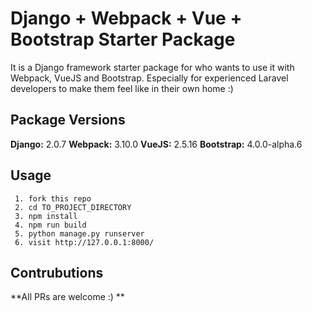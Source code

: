 # Django + Webpack + Vue + Bootstrap Starter Package

It is a Django framework starter package for who wants to use it with Webpack, VueJS and Bootstrap. Especially for experienced Laravel developers to make them feel like in their own home :)
## Package Versions
**Django:** 2.0.7
**Webpack:** 3.10.0
**VueJS:** 2.5.16
**Bootstrap:** 4.0.0-alpha.6
## Usage
	 1. fork this repo
	 2. cd TO_PROJECT_DIRECTORY
	 3. npm install
	 4. npm run build
	 5. python manage.py runserver
	 6. visit http://127.0.0.1:8000/
## Contrubutions
**All PRs are welcome :) **
